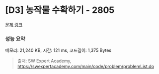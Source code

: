 # [D3] 농작물 수확하기 - 2805 

[문제 링크](https://swexpertacademy.com/main/code/problem/problemDetail.do?contestProbId=AV7GLXqKAWYDFAXB) 

### 성능 요약

메모리: 21,240 KB, 시간: 121 ms, 코드길이: 1,375 Bytes



> 출처: SW Expert Academy, https://swexpertacademy.com/main/code/problem/problemList.do